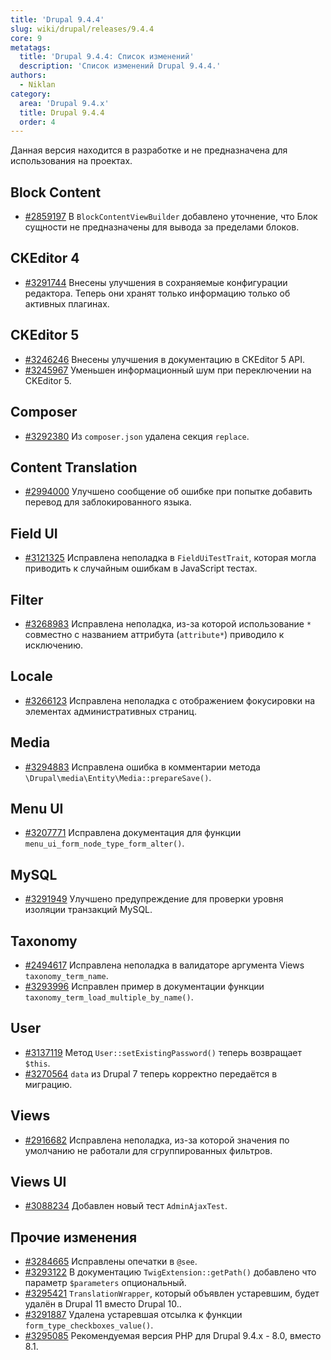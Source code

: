 ```yaml
---
title: 'Drupal 9.4.4'
slug: wiki/drupal/releases/9.4.4
core: 9
metatags:
  title: 'Drupal 9.4.4: Список изменений'
  description: 'Список изменений Drupal 9.4.4.'
authors:
  - Niklan
category:
  area: 'Drupal 9.4.x'
  title: Drupal 9.4.4
  order: 4
---
```


<Aside type="warning">

Данная версия находится в разработке и не предназначена для использования на 
проектах.

</Aside>

## Block Content

- [#2859197](https://www.drupal.org/node/2859197) В 
  `BlockContentViewBuilder` добавлено уточнение, что Блок сущности не 
  предназначены для вывода за пределами блоков.

## CKEditor 4

- [#3291744](https://www.drupal.org/node/3291744) Внесены улучшения в
  сохраняемые конфигурации редактора. Теперь они хранят только информацию
  только об активных плагинах.

## CKEditor 5

- [#3246246](https://www.drupal.org/node/3246246) Внесены улучшения в 
  документацию в CKEditor 5 API.
- [#3245967](https://www.drupal.org/node/3245967) Уменьшен информационный 
  шум при переключении на CKEditor 5.

## Composer

- [#3292380](https://www.drupal.org/node/3292380) Из `composer.json` 
  удалена секция `replace`.

## Content Translation

- [#2994000](https://www.drupal.org/node/2994000) Улучшено сообщение об 
  ошибке при попытке добавить перевод для заблокированного языка.

## Field UI

- [#3121325](https://www.drupal.org/node/3121325) Исправлена неполадка в 
  `FieldUiTestTrait`, которая могла приводить к случайным ошибкам в 
  JavaScript тестах.

## Filter

- [#3268983](https://www.drupal.org/node/3268983) Исправлена 
  неполадка, из-за которой использование `*` совместно с названием аттрибута 
  (`attribute*`) приводило к исключению.

## Locale

- [#3266123](https://www.drupal.org/node/3266123) Исправлена неполадка с 
  отображением фокусировки на элементах административных страниц.

## Media

- [#3294883](https://www.drupal.org/node/3294883) Исправлена ошибка в 
  комментарии метода `\Drupal\media\Entity\Media::prepareSave()`.

## Menu UI

- [#3207771](https://www.drupal.org/node/3207771) Исправлена документация 
  для функции `menu_ui_form_node_type_form_alter()`.

## MySQL

- [#3291949](https://www.drupal.org/node/3291949) Улучшено предупреждение 
  для проверки уровня изоляции транзакций MySQL.

## Taxonomy

- [#2494617](https://www.drupal.org/node/2494617) Исправлена неполадка в 
  валидаторе аргумента Views `taxonomy_term_name`. 
- [#3293996](https://www.drupal.org/node/3293996) Исправлен пример в 
  документации функции `taxonomy_term_load_multiple_by_name()`.

## User

- [#3137119](https://www.drupal.org/node/3137119) Метод 
  `User::setExistingPassword()` теперь возвращает `$this`.
- [#3270564](https://www.drupal.org/node/3270564) `data` из Drupal 7 теперь 
  корректно передаётся в миграцию.

## Views

- [#2916682](https://www.drupal.org/node/2916682) Исправлена неполадка, 
  из-за которой значения по умолчанию не работали для сгруппированных фильтров.

## Views UI

- [#3088234](https://www.drupal.org/node/3088234) Добавлен новый тест 
  `AdminAjaxTest`.

## Прочие изменения

- [#3284665](https://www.drupal.org/node/3284665) Исправлены опечатки в `@see`.
- [#3293122](https://www.drupal.org/node/3293122) В документацию 
  `TwigExtension::getPath()` добавлено что параметр `$parameters` опциональный.
- [#3295421](https://www.drupal.org/node/3295421) `TranslationWrapper`, 
  который объявлен устаревшим, будет удалён в Drupal 11 вместо Drupal 10..
- [#3291887](https://www.drupal.org/node/3291887) Удалена устаревшая отсылка 
  к функции `form_type_checkboxes_value()`.
- [#3295085](https://www.drupal.org/node/3295085) Рекомендуемая версия PHP 
  для Drupal 9.4.x - 8.0, вместо 8.1.